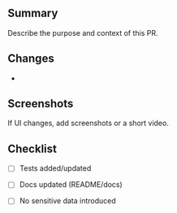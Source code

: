 ## Summary

Describe the purpose and context of this PR.

## Changes

- 

## Screenshots

If UI changes, add screenshots or a short video.

## Checklist

- [ ] Tests added/updated
- [ ] Docs updated (README/docs)
- [ ] No sensitive data introduced

